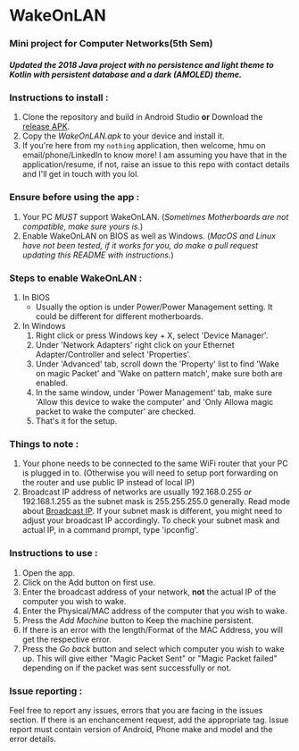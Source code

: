 # WakeOnLAN
### Mini project for Computer Networks(5th Sem)

##### Updated the 2018 Java project with no persistence and light theme to Kotlin with persistent database and a dark (AMOLED) theme.

### Instructions to install :
1. Clone the repository and build in Android Studio **or** Download the [release APK](https://github.com/ParadoxInfinite/WakeOnLAN/releases/download/v1.0/WakeOnLAN-unsigned.apk).
2. Copy the *WakeOnLAN.apk* to your device and install it.
3. If you're here from my `nothing` application, then welcome, hmu on email/phone/LinkedIn to know more! I am assuming you have that in the application/resume, if not, raise an issue to this repo with contact details and I'll get in touch with you lol.

### Ensure before using the app :
1. Your PC *MUST* support WakeOnLAN. (_Sometimes Motherboards are not compatible, make sure yours is._)
2. Enable WakeOnLAN on BIOS as well as Windows. (_MacOS and Linux have not been tested, if it works for you, do make a pull request updating this README with instructions._)

### Steps to enable WakeOnLAN :
1. In BIOS
    - Usually the option is under Power/Power Management setting. It could be different for different motherboards.
2. In Windows
    1. Right click or press Windows key + X, select 'Device Manager'.
    2. Under 'Network Adapters' right click on your Ethernet Adapter/Controller and select 'Properties'.
    3. Under 'Advanced' tab, scroll down the 'Property' list to find 'Wake on magic Packet' and 'Wake on pattern match', make sure both are enabled.
    4. In the same window, under 'Power Management' tab, make sure 'Allow this device to wake the computer' and 'Only Allowa magic packet to wake the computer' are checked.
    5. That's it for the setup.

### Things to note :
1. Your phone needs to be connected to the same WiFi router that your PC is plugged in to. (Otherwise you will need to setup port forwarding on the router and use public IP instead of local IP)
2. Broadcast IP address of networks are usually 192.168.0.255 *or* 192.168.1.255 as the subnet mask is 255.255.255.0 generally. Read mode about [Broadcast IP](https://en.wikipedia.org/wiki/Broadcast_address). If your subnet mask is different, you might need to adjust your broadcast IP accordingly. To check your subnet mask and actual IP, in a command prompt, type 'ipconfig'.

### Instructions to use :
1. Open the app.
2. Click on the Add button on first use.
3. Enter the broadcast address of your network, **not** the actual IP of the computer you wish to wake.
4. Enter the Physical/MAC address of the computer that you wish to wake.
5. Press the *Add Machine* button to Keep the machine persistent.
6. If there is an error with the length/Format of the MAC Address, you will get the respective error.
7. Press the *Go back* button and select which computer you wish to wake up. This will give either "Magic Packet Sent" or "Magic Packet failed" depending on if the packet was sent successfully or not.

### Issue reporting :
Feel free to report any issues, errors that you are facing in the issues section. If there is an enchancement request, add the appropriate tag.
Issue report must contain version of Android, Phone make and model and the error details.
